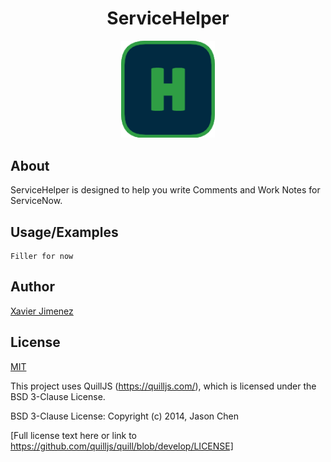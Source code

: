 <h1 align="center">ServiceHelper</h1>

<p align="center">
  <img src="assets/favicon.png" alt="ServiceHelper logo" width=150 />
</p>

## About

ServiceHelper is designed to help you write Comments and Work Notes for ServiceNow.

## Usage/Examples

```
Filler for now
```

## Author

[Xavier Jimenez](https://github.com/xman601)

## License

[MIT](https://choosealicense.com/licenses/mit/)

This project uses QuillJS (https://quilljs.com/), which is licensed under the BSD 3-Clause License.

BSD 3-Clause License:
Copyright (c) 2014, Jason Chen

[Full license text here or link to https://github.com/quilljs/quill/blob/develop/LICENSE]